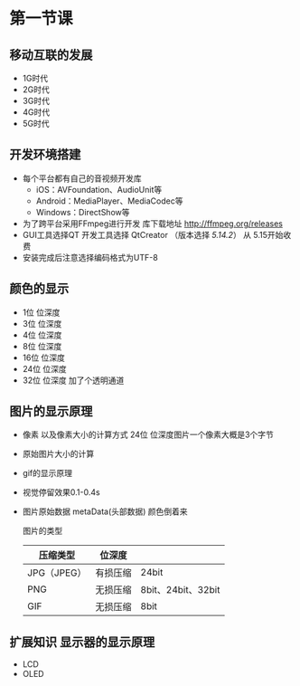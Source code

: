 # 第一节课

## 移动互联的发展

- 1G时代
- 2G时代
- 3G时代
- 4G时代
- 5G时代

## 开发环境搭建

- 每个平台都有自己的音视频开发库
  - iOS：AVFoundation、AudioUnit等
  - Android：MediaPlayer、MediaCodec等
  - Windows：DirectShow等
- 为了跨平台采用FFmpeg进行开发  库下载地址  http://ffmpeg.org/releases
- GUI工具选择QT 开发工具选择 QtCreator （版本选择 *5.14.2*） 从 5.15开始收费
- 安装完成后注意选择编码格式为UTF-8

## 颜色的显示

- 1位 位深度
- 3位 位深度
- 4位 位深度
- 8位 位深度
- 16位 位深度
- 24位 位深度
- 32位 位深度 加了个透明通道

## 图片的显示原理

- 像素 以及像素大小的计算方式 24位 位深度图片一个像素大概是3个字节

- 原始图片大小的计算

- gif的显示原理

- 视觉停留效果0.1-0.4s

- 图片原始数据 metaData(头部数据) 颜色倒着来

  图片的类型

  | 压缩类型    | 位深度   |                    |
  | ----------- | -------- | ------------------ |
  | JPG（JPEG） | 有损压缩 | 24bit              |
  | PNG         | 无损压缩 | 8bit、24bit、32bit |
  | GIF         | 无损压缩 | 8bit               |

## 扩展知识 显示器的显示原理

- LCD 
- OLED

